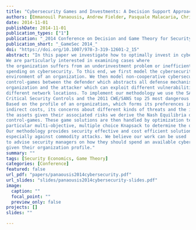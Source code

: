 ```yaml
---
title: "Cybersecurity Games and Investments: A Decision Support Approach"
authors: [Emmanouil Panaousis, Andrew Fielder, Pasquale Malacaria, Chris Hankin, and Fabrizio Smeraldi]
date: 2014-11-01
publishDate: 2014-11-01
publication_types: ["1"]
publication: "_2014 Conference on Decision and Game Theory for Security_"
publication_short: "_GameSec 2014_"
doi: "https://doi.org/10.1007/978-3-319-12601-2_15"
abstract: "In this paper we investigate how to optimally invest in cybersecurity controls.
We are particularly interested in examining cases where
the organization suffers from an underinvestment problem or inefficient
spending on cybersecurity. To this end, we first model the cybersecurity
environment of an organization. We then model non-cooperative cybersecurity
control-games between the defender which abstracts all defense mechanisms of the
organization and the attacker which can exploit different vulnerabilities at
different network locations. To implement our methodology we use the SANS Top 20
Critical Security Controls and the 2011 CWE/SANS top 25 most dangerous software errors.
Based on the profile of an organization, which forms its preferences in terms of
indirect costs, its concerns about different kinds of threats and the importance of
the assets given their associated risks we derive the Nash Equilibria of a series of
control-games. These game solutions are then handled by optimization techniques, in
particular multi-objective, multiple choice Knapsack to determine the optimal cybersecurity investment.
Our methodology provides security effective and cost efficient solutions
especially against commodity attacks. We believe our work can be used
to advise security managers on how they should spend an available cybersecurity budget
given their organization profile."
summary: ""
tags: [Security Economics, Game Theory]
categories: [Conference]
featured: false
url_pdf: "papers/panaousis2014cybersecurity.pdf"
url_slides: "slides/panaousis2014cybersecurity-slides.pdf"
image:
  caption: ""
  focal_point: ""
  preview_only: false
projects: []
slides: ""

---
```

